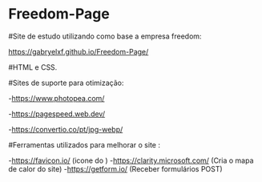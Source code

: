 # Freedom-Page
#Site de estudo utilizando como base a empresa freedom:

https://gabryelxf.github.io/Freedom-Page/

#HTML e CSS.

#Sites de suporte para otimização:

-https://www.photopea.com/

-https://pagespeed.web.dev/

-https://convertio.co/pt/jpg-webp/


#Ferramentas utilizados para melhorar o site :

-https://favicon.io/ (icone do <head>)
-https://clarity.microsoft.com/ (Cria o mapa de calor do site)
-https://getform.io/ (Receber formulários POST)
